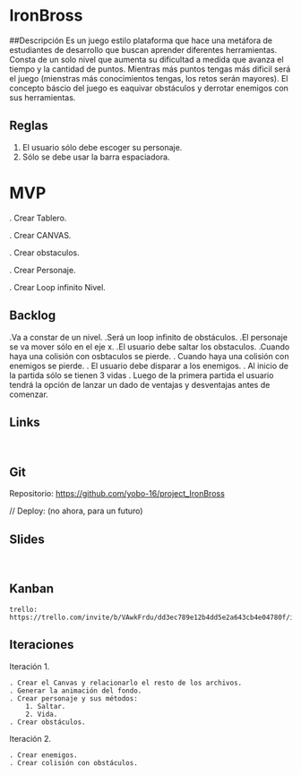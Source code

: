 # IronBross


##Descripción
Es un juego estilo plataforma que hace una metáfora de estudiantes de desarrollo que buscan aprender diferentes herramientas.
Consta de un solo nivel que aumenta su dificultad a medida que avanza el tiempo y la cantidad de puntos. Mientras más puntos tengas más dificil será el juego (mienstras más conocimientos tengas, los retos serán mayores).
El concepto báscio del juego es eaquivar obstáculos y derrotar enemigos con sus herramientas.

## Reglas

1. El usuario sólo debe escoger su personaje.
2. Sólo se debe usar la barra espaciadora.


# MVP

. Crear Tablero.

. Crear CANVAS.

. Crear obstaculos.

. Crear Personaje.

. Crear Loop infinito Nivel. 




## Backlog

.Va a constar de un nivel.
.Será un loop infinito de obstáculos.
.El personaje se va mover sólo en el eje x.
.El usuario debe saltar los obstaculos.
.Cuando haya una colisión con osbtaculos se pierde.
. Cuando haya una colisión con enemigos se pierde.
. El usuario debe disparar a los enemigos.
. Al inicio de la partida sólo se tienen 3 vidas
. Luego de la primera partida el usuario tendrá la opción de lanzar un dado de ventajas y desventajas antes de comenzar.


## Links
​
## Git
Repositorio: https://github.com/yobo-16/project_IronBross
​

// Deploy: (no ahora, para un futuro)
​
## Slides

​
## Kanban

    trello: https://trello.com/invite/b/VAwkFrdu/dd3ec789e12b4dd5e2a643cb4e04780f/ironbross

## Iteraciones

Iteración 1.

    . Crear el Canvas y relacionarlo el resto de los archivos.
    . Generar la animación del fondo.
    . Crear personaje y sus métodos:
        1. Saltar.
        2. Vida.        
    . Crear obstáculos.

Iteración 2.

    . Crear enemigos.
    . Crear colisión con obstáculos.



